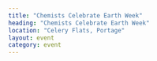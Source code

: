 ```yaml
---
title: "Chemists Celebrate Earth Week"
heading: "Chemists Celebrate Earth Week"
location: "Celery Flats, Portage"
layout: event
category: event
---
```

